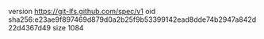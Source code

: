 version https://git-lfs.github.com/spec/v1
oid sha256:e23ae9f897469d879d0a2b25f9b53399142ead8dde74b2947a842d22d4367d49
size 1084

